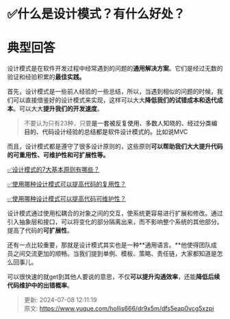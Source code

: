 # ✅什么是设计模式？有什么好处？

# 典型回答


设计模式是在软件开发过程中经常遇到的问题的**通用解决方案**。它们是经过无数的验证和经验积累的**最佳实践。**

<font style="color:rgb(55, 65, 81);background-color:rgb(247, 247, 248);"></font>

首先，设计模式是一些前人经验的一些总结，所以，当遇到相似的问题的时候，我们可以直接借鉴好的设计模式来实现，这样可以大大**降低我们的试错成本和迭代成本**。可以大大**提升我们的开发速度**。



> 不要认为只有23种，只要<font style="color:rgb(18, 18, 18);">是一套被反复使用、多数人知晓的、经过分类编目的、代码设计经验的总结都是软件设计模式的。比如说MVC</font>
>



而且，设计模式都是遵守了很多设计原则的，这些原则**可以帮助我们大大提升代码的可重用性、可维护性和可扩展性等。**



[✅设计模式的7大基本原则有哪些？](https://www.yuque.com/hollis666/dr9x5m/xzem6qp7pl2bson0)



[✅使用哪种设计模式可以提高代码的复用性？](https://www.yuque.com/hollis666/dr9x5m/uyaobsoph3dnqeft)



[✅使用哪种设计模式可以提高代码可维护性？](https://www.yuque.com/hollis666/dr9x5m/gk8q2rgfkwtok10z)



设计模式通过使用松耦合的对象之间的交互，使系统更容易进行扩展和修改。通过引入抽象层和接口，可以将变化的部分隔离出来，而不影响整个系统的其他部分。提高了代码的**可扩展性**。



还有一点比较重要，那就是设计模式其实也是一种**通用语言。**他使得团队成员之间交流更加的顺畅。当我们提到单例、模板、策略、责任链，大家都知道是怎么回事儿。



可以很快速的就get到其他人要说的意思，不仅**可以提升沟通效率**，还能**降低后续代码维护中的出错概率**。



> 更新: 2024-07-08 12:11:19  
> 原文: <https://www.yuque.com/hollis666/dr9x5m/dfs5eap0vcg5xzpi>
